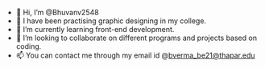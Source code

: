 - 👋 Hi, I’m @Bhuvanv2548
- 👀 I have been practising graphic designing in my college.
- 🌱 I’m currently learning front-end development.
- 💞️ I’m looking to collaborate on different programs and projects based on coding.
- 📫 You can contact me through my email id @bverma_be21@thapar.edu

<!---
Bhuvanv2548/Bhuvanv2548 is a ✨ special ✨ repository because its `README.md` (this file) appears on your GitHub profile.
You can click the Preview link to take a look at your changes.
--->
